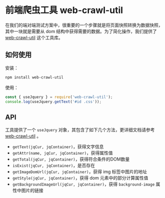 # 前端爬虫工具 web-crawl-util

在我们的端对端测试方案中，很重要的一个步骤就是将页面快照转换为数据快照，其中一块就是需要从 dom 结构中获得需要的数据。为了简化操作，我们提供了 
[web-crawl-util](https://www.npmjs.com/package/web-crawl-util) 这个工具库。

## 如何使用

安装：

```bash
npm install web-crawl-util
```

使用：

```javascript
const { useJquery } = require('web-crawl-util');
console.log(useJquery.getText('#id .css'));
```

## API

工具提供了一个 `useJquery` 对象，其包含了如下几个方法，更详细文档请参考 [web-crawl-util](https://www.npmjs.com/package/web-crawl-util) 。

- `getText(jqCur, jqContainer)`，获得文字信息
- `getAttr(name, jqCur, jqContainer)`，获得属性值
- `getTotal(jqCur, jqContainer)`，获得符合条件的DOM数量
- `isExist(jqCur, jqContainer)`，是否存在
- `getImageDomUrl(jqCur, jqContainer)`，获得 img 标签中图片的地址
- `getStyle(jqCur, jqContainer)`，获得 dom 元素中的部分计算属性值
- `getBackgroundImageUrl(jqCur, jqContainer)`，获得 `background-image` 属性中图片的链接
